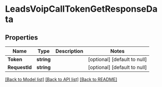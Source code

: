# LeadsVoipCallTokenGetResponseData

## Properties
Name | Type | Description | Notes
------------ | ------------- | ------------- | -------------
**Token** | **string** |  | [optional] [default to null]
**RequestId** | **string** |  | [optional] [default to null]

[[Back to Model list]](../README.md#documentation-for-models) [[Back to API list]](../README.md#documentation-for-api-endpoints) [[Back to README]](../README.md)


